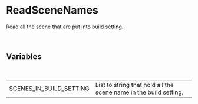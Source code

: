 <div id="content-header">
  <h1>ReadSceneNames</h1>
</div>

<p>
  Read all the scene that are put into build setting.
</p>


<br/>
<h2>Variables</h2>
<br/>

<table>
  <tr>
    <td>SCENES_IN_BUILD_SETTING</td>
    <td>List to string that hold all the scene name in the build setting.</td>
  </tr>
</table>
